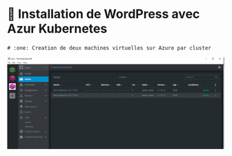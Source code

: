 # :rainbow: Installation de WordPress avec Azur Kubernetes

```
# :one: Creation de deux machines virtuelles sur Azure par cluster

```
![image](wp1.PNG)
